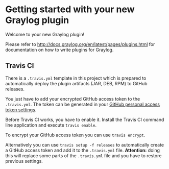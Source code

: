 Getting started with your new Graylog plugin
============================================

Welcome to your new Graylog plugin!

Please refer to http://docs.graylog.org/en/latest/pages/plugins.html for documentation on how to write
plugins for Graylog.

Travis CI
---------

There is a `.travis.yml` template in this project which is prepared to automatically
deploy the plugin artifacts (JAR, DEB, RPM) to GitHub releases.

You just have to add your encrypted GitHub access token to the `.travis.yml`.
The token can be generated in your [GitHub personal access token settings](https://github.com/settings/tokens).

Before Travis CI works, you have to enable it. Install the Travis CI command line
application and execute `travis enable`.

To encrypt your GitHub access token you can use `travis encrypt`.

Alternatively you can use `travis setup -f releases` to automatically create a GitHub
access token and add it to the `.travis.yml` file. **Attention:** doing this
will replace some parts of the `.travis.yml` file and you have to restore previous
settings.
